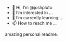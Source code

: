 - 👋 Hi, I’m @joshpluto
- 👀 I’m interested in ...
- 🌱 I’m currently learning ...
- 📫 How to reach me ...

amazing personal readme.

<!---
joshpluto/joshpluto is a ✨ special ✨ repository because its `README.md` (this file) appears on your GitHub profile.
You can click the Preview link to take a look at your changes.
--->
